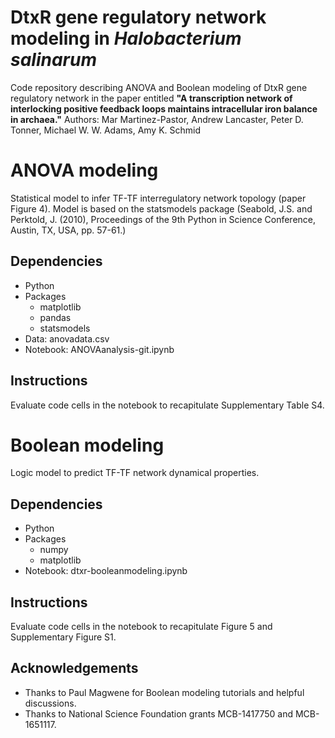 # DtxR gene regulatory network modeling in *Halobacterium salinarum*

Code repository describing ANOVA and Boolean modeling of DtxR gene regulatory network in the paper entitled **"A transcription network of interlocking positive feedback loops maintains intracellular iron balance in archaea."** Authors: Mar Martinez-Pastor, Andrew Lancaster, Peter D. Tonner, Michael W. W. Adams, Amy K. Schmid


# ANOVA modeling
Statistical model to infer TF-TF interregulatory network topology (paper Figure 4). Model is based on the statsmodels package (Seabold, J.S. and Perktold, J. (2010), Proceedings of the 9th Python in Science Conference, Austin, TX, USA, pp. 57-61.)

## Dependencies
- Python
- Packages
  - matplotlib
  - pandas
  - statsmodels
- Data: anovadata.csv
- Notebook: ANOVAanalysis-git.ipynb

## Instructions 
Evaluate code cells in the notebook to recapitulate Supplementary Table S4. 

# Boolean modeling
Logic model to predict TF-TF network dynamical properties. 

## Dependencies
- Python
- Packages
    - numpy 
    - matplotlib
- Notebook: dtxr-booleanmodeling.ipynb 

## Instructions
Evaluate code cells in the notebook to recapitulate Figure 5 and Supplementary Figure S1.

## Acknowledgements
- Thanks to Paul Magwene for Boolean modeling tutorials and helpful discussions.
- Thanks to National Science Foundation grants MCB-1417750 and MCB-1651117.



